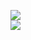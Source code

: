 [![](https://img.shields.io/badge/Made%20With-Github%20Spray-lightgrey.svg?style=for-the-badge&logo=github)](https://github.com/Annihil/github-spray#10992)  
[![](https://i.imgur.com/2DrTn0Z.gif)](https://github.com/Annihil/github-spray)